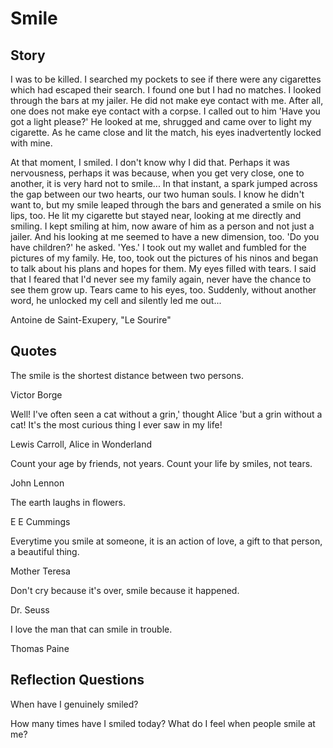 # Smile

## Story

I was to be killed. I searched my pockets to see if there were any cigarettes which had escaped their search. I found one but I had no matches. I looked through the bars at my jailer. He did not make eye contact with me. After all, one does not make eye contact with a corpse. I called out to him 'Have you got a light please?' He looked at me, shrugged and came over to light my cigarette. As he came close and lit the match, his eyes inadvertently locked with mine.

At that moment, I smiled. I don't know why I did that. Perhaps it was nervousness, perhaps it was because, when you get very close, one to another, it is very hard not to smile... In that instant, a spark jumped across the gap between our two hearts, our two human souls. I know he didn't want to, but my smile leaped through the bars and generated a smile on his lips, too. He lit my cigarette but stayed near, looking at me directly and smiling. I kept smiling at him, now aware of him as a person and not just a jailer. And his looking at me seemed to have a new dimension, too. 'Do you have children?' he asked. 'Yes.' I took out my wallet and fumbled for the pictures of my family. He, too, took out the pictures of his ninos and began to talk about his plans and hopes for them. My eyes filled with tears. I said that I feared that I'd never see my family again, never have the chance to see them grow up. Tears came to his eyes, too. Suddenly, without another word, he unlocked my cell and silently led me out...

Antoine de Saint-Exupery, "Le Sourire"

## Quotes

The smile is the shortest distance between two persons.

Victor Borge

Well! I've often seen a cat without a grin,' thought Alice 'but a grin without a cat! It's the most curious thing I ever saw in my life!

Lewis Carroll, Alice in Wonderland

Count your age by friends, not years. Count your life by smiles, not tears.

John Lennon

The earth laughs in flowers.

E E Cummings

Everytime you smile at someone, it is an action of love, a gift to that person, a beautiful thing.

Mother Teresa

Don't cry because it's over, smile because it happened.

Dr. Seuss

I love the man that can smile in trouble.

Thomas Paine

## Reflection Questions

When have I genuinely smiled?

How many times have I smiled today? What do I feel when people smile at me?
